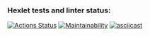 ### Hexlet tests and linter status:
[![Actions Status](https://github.com/a-oselkov/java-project-61/workflows/hexlet-check/badge.svg)](https://github.com/a-oselkov/java-project-61/actions)
[![Maintainability](https://api.codeclimate.com/v1/badges/2261c78fecee67bda190/maintainability)](https://codeclimate.com/github/a-oselkov/java-project-61/maintainability)
[![asciicast](https://asciinema.org/a/DjLNYvuI5f1m6VOT8g8RfeTYl.svg)](https://asciinema.org/a/DjLNYvuI5f1m6VOT8g8RfeTYl)
